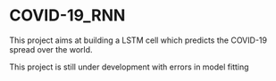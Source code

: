 # COVID-19_RNN
This project aims at building a LSTM cell which predicts the COVID-19 spread over the world.

This project is still under development with errors in model fitting 

